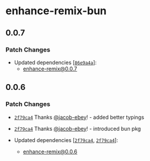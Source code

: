 # enhance-remix-bun

## 0.0.7

### Patch Changes

- Updated dependencies [[`86e9a4a`](https://github.com/jacob-ebey/enhance-remix/commit/86e9a4a01111293f5732fd8e778da9d3d8c28bb9)]:
  - enhance-remix@0.0.7

## 0.0.6

### Patch Changes

- [`2f79ca4`](https://github.com/jacob-ebey/enhance-remix/commit/2f79ca4acddf73f30483b1f975c8484abfcc22aa) Thanks [@jacob-ebey](https://github.com/jacob-ebey)! - added better typings

- [`2f79ca4`](https://github.com/jacob-ebey/enhance-remix/commit/2f79ca4acddf73f30483b1f975c8484abfcc22aa) Thanks [@jacob-ebey](https://github.com/jacob-ebey)! - introduced bun pkg

- Updated dependencies [[`2f79ca4`](https://github.com/jacob-ebey/enhance-remix/commit/2f79ca4acddf73f30483b1f975c8484abfcc22aa), [`2f79ca4`](https://github.com/jacob-ebey/enhance-remix/commit/2f79ca4acddf73f30483b1f975c8484abfcc22aa)]:
  - enhance-remix@0.0.6
